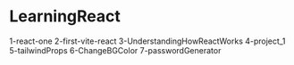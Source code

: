 # LearningReact
1-react-one
2-first-vite-react
3-UnderstandingHowReactWorks
4-project_1
5-tailwindProps
6-ChangeBGColor
7-passwordGenerator